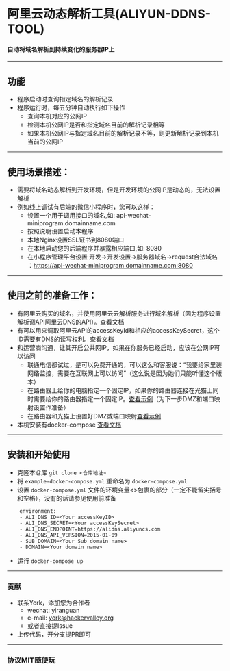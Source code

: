 # 阿里云动态解析工具(ALIYUN-DDNS-TOOL)
#### 自动将域名解析到持续变化的服务器IP上

------

## 功能
  - 程序启动时查询指定域名的解析记录
  - 程序运行时，每五分钟自动执行如下操作
    - 查询本机对应的公网IP
    - 检测本机公网IP是否和指定域名目前的解析记录相等
    - 如果本机公网IP与指定域名目前的解析记录不等，则更新解析记录到本机当前的公网IP

------

## 使用场景描述：
  - 需要将域名动态解析到开发环境，但是开发环境的公网IP是动态的，无法设置解析
  - 例如线上调试有后端的微信小程序时，您可以这样：
    - 设置一个用于调用接口的域名,如: api-wechat-miniprogram.domainname.com
    - 按照说明设置启动本程序
    - 本地Nginx设置SSL证书到8080端口
    - 在本地启动您的后端程序并暴露相应端口,如: 8080
    - 在小程序管理平台设置 开发->开发设置->服务器域名->request合法域名 ：https://api-wechat-miniprogram.domainname.com:8080

------

## 使用之前的准备工作：
  - 有阿里云购买的域名，并使用阿里云云解析服务进行域名解析（因为程序设置解析调API阿里云DNS的API）。[查看文档](https://help.aliyun.com/knowledge_list/121109.html?spm=a2c4g.11186623.6.570.55fa6fd8ob7hcG)
  - 有可以用来调取阿里云API的accessKeyId和相应的accessKeySecret，这个ID需要有DNS的读写权利。[查看文档](https://help.aliyun.com/document_detail/61723.html?spm=5176.11065259.1996646101.searchclickresult.5ca4158e47eh5i)
  - 和运营商沟通，让其开启公共网IP，如果在你服务已经启动，应该在公网IP可以访问
    - 联通电信都试过，是可以免费开通的，可以这么和客服说：“我要给家里装网络监控，需要在互联网上可以访问”（这么说是因为她们只能听懂这个版本）
    - 在路由器上给你的电脑指定一个固定IP，如果你的路由器连接在光猫上同时需要给你的路由器指定一个固定IP。[查看示例](https://jingyan.baidu.com/article/647f01151db5677f2148a8de.html)（为下一步DMZ和端口映射设置作准备）
    - 在路由器和光猫上设置好DMZ或端口映射[查看示例](https://jingyan.baidu.com/article/fdbd42779f7136b89e3f48e0.html)
  - 本机安装有docker-compose [查看文档](https://docs.docker.com/compose/install/)

------

## 安装和开始使用
  - 克隆本仓库 `git clone <仓库地址>`
  - 将 `example-docker-compose.yml` 重命名为 `docker-compose.yml`
  - 设置 `docker-compose.yml` 文件的环境变量<>包裹的部分（一定不能留尖括号和空格），没有的话请参见使用前准备
  ```
      environment: 
      - ALI_DNS_ID=<Your accessKeyID>
      - ALI_DNS_SECRET=<Your accessKeySecret>
      - ALI_DNS_ENDPOINT=https://alidns.aliyuncs.com
      - ALI_DNS_API_VERSION=2015-01-09
      - SUB_DOMAIN=<Your Sub domain name>
      - DOMAIN=<Your domain name>
  ```
  - 运行 `docker-compose up`

------

### 贡献
  - 联系York，添加您为合作者
    - wechat: yiranguan
    - e-mail: york@hackervalley.org
    - 或者直接提Issue
  - 上传代码，开分支提PR即可

------

### 协议MIT随便玩
